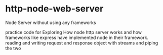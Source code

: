 # http-node-web-server
Node Server without using any frameworks


practice code for Exploring How node http server works and how frameworks like express have implemented node in their framework.
reading and writing request and response object with streams and piping the two
